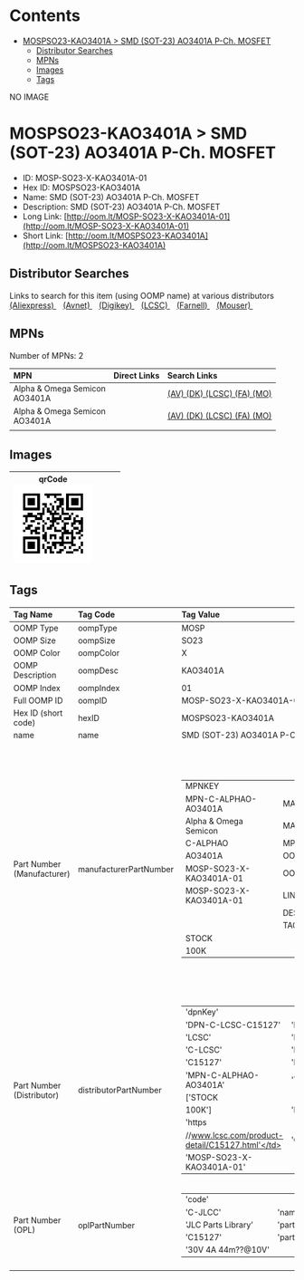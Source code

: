 



Contents
========

* [MOSPSO23-KAO3401A > SMD (SOT-23) AO3401A P-Ch. MOSFET](#mospso23-kao3401a--smd-sot-23-ao3401a-p-ch-mosfet)
	* [Distributor Searches](#distributor-searches)
	* [MPNs](#mpns)
	* [Images](#images)
	* [Tags](#tags)
  
NO IMAGE  
# MOSPSO23-KAO3401A > SMD (SOT-23) AO3401A P-Ch. MOSFET

- ID: MOSP-SO23-X-KAO3401A-01
- Hex ID: MOSPSO23-KAO3401A
- Name: SMD (SOT-23) AO3401A P-Ch. MOSFET
- Description: SMD (SOT-23) AO3401A P-Ch. MOSFET
- Long Link: [http://oom.lt/MOSP-SO23-X-KAO3401A-01](http://oom.lt/MOSP-SO23-X-KAO3401A-01)
- Short Link: [http://oom.lt/MOSPSO23-KAO3401A](http://oom.lt/MOSPSO23-KAO3401A)

## Distributor Searches
  
Links to search for this item (using OOMP name) at various distributors  
[(Aliexpress) ](https://www.aliexpress.com/wholesale?SearchText=1117SMD+SOT-23+AO3401A+P-Ch.+MOSFET)&nbsp;&nbsp;&nbsp;[(Avnet) ](https://www.avnet.com/shop/us/search/SMD+SOT-23+AO3401A+P-Ch.+MOSFET)&nbsp;&nbsp;&nbsp;[(Digikey) ](https://www.digikey.co.uk/en/products/result?s=SMD+SOT-23+AO3401A+P-Ch.+MOSFET)&nbsp;&nbsp;&nbsp;[(LCSC) ](https://www.lcsc.com/search?q=SMD+SOT-23+AO3401A+P-Ch.+MOSFET)&nbsp;&nbsp;&nbsp;[(Farnell) ](https://uk.farnell.com/search?st=SMD+SOT-23+AO3401A+P-Ch.+MOSFET)&nbsp;&nbsp;&nbsp;[(Mouser) ](https://www.mouser.com/c/?q=SMD+SOT-23+AO3401A+P-Ch.+MOSFET)&nbsp;&nbsp;&nbsp;
## MPNs
  
Number of MPNs: 2  

|MPN|Direct Links|Search Links|
| :--- | :--- | :--- |
|Alpha & Omega Semicon<br>AO3401A||[(AV) ](https://www.avnet.com/shop/us/search/AO3401A)[(DK) ](https://www.digikey.co.uk/products/en?keywords=AO3401A)[(LCSC) ](https://www.lcsc.com/search?q=AO3401A)[(FA) ](https://uk.farnell.com/search?st=AO3401A)[(MO) ](https://www.mouser.com/c/?q=AO3401A)|
|Alpha & Omega Semicon<br>AO3401A||[(AV) ](https://www.avnet.com/shop/us/search/AO3401A)[(DK) ](https://www.digikey.co.uk/products/en?keywords=AO3401A)[(LCSC) ](https://www.lcsc.com/search?q=AO3401A)[(FA) ](https://uk.farnell.com/search?st=AO3401A)[(MO) ](https://www.mouser.com/c/?q=AO3401A)|
||||

## Images
  

|qrCode<br>[![](https://raw.githubusercontent.com/oomlout/oomlout_OOMP_parts_V2/main/MOSP/SO23/X/KAO3401A/01/qrCode_140.png)](https://github.com/oomlout/oomlout_OOMP_parts_V2/tree/main/MOSP/SO23/X/KAO3401A/01/qrCode.png)||||
| :---: | :---: | :---: | :---: |

## Tags
  

|Tag Name|Tag Code|Tag Value|
| :--- | :--- | :--- |
|OOMP Type|oompType|MOSP|
|OOMP Size|oompSize|SO23|
|OOMP Color|oompColor|X|
|OOMP Description|oompDesc|KAO3401A|
|OOMP Index|oompIndex|01|
|Full OOMP ID|oompID|MOSP-SO23-X-KAO3401A-01|
|Hex ID (short code)|hexID|MOSPSO23-KAO3401A|
|name|name|SMD (SOT-23) AO3401A P-Ch. MOSFET|
|Part Number (Manufacturer)|manufacturerPartNumber|<table><tr><td>MPNKEY</td></tr><tr><td> MPN-C-ALPHAO-AO3401A</td><td> MANUFACTURER</td></tr><tr><td> Alpha & Omega Semicon</td><td> MANUCODE</td></tr><tr><td> C-ALPHAO</td><td> MPN</td></tr><tr><td> AO3401A</td><td> OOMPIDPARTIAL</td></tr><tr><td> MOSP-SO23-X-KAO3401A-01</td><td> OOMPID</td></tr><tr><td> MOSP-SO23-X-KAO3401A-01</td><td> LINK</td></tr><tr><td> </td><td> DESCRIPTION</td></tr><tr><td> </td><td> TAGS</td></tr><tr><td> STOCK</td></tr><tr><td>100K</td></tr></table></td><td> <table><tr><td>MPNKEY</td></tr><tr><td> MPN-C-ALPHAO-AO3401A</td><td> MANUFACTURER</td></tr><tr><td> Alpha & Omega Semicon</td><td> MANUCODE</td></tr><tr><td> C-ALPHAO</td><td> MPN</td></tr><tr><td> AO3401A</td><td> OOMPIDPARTIAL</td></tr><tr><td> MOSP-SO23-X-KAO3401A-01</td><td> OOMPID</td></tr><tr><td> MOSP-SO23-X-KAO3401A-01</td><td> LINK</td></tr><tr><td> </td><td> DESCRIPTION</td></tr><tr><td> </td><td> TAGS</td></tr><tr><td> STOCK</td></tr><tr><td>100K</td></tr></table>|
|Part Number (Distributor)|distributorPartNumber|<table><tr><td>'dpnKey'</td></tr><tr><td> 'DPN-C-LCSC-C15127'</td><td> 'DISTRIBUTOR'</td></tr><tr><td> 'LCSC'</td><td> 'DISTRCODE'</td></tr><tr><td> 'C-LCSC'</td><td> 'DPN'</td></tr><tr><td> 'C15127'</td><td> 'MPN'</td></tr><tr><td> 'MPN-C-ALPHAO-AO3401A'</td><td> 'TAGS'</td></tr><tr><td> ['STOCK</td></tr><tr><td>100K']</td><td> 'LINK'</td></tr><tr><td> 'https</td></tr><tr><td>//www.lcsc.com/product-detail/C15127.html'</td><td> 'OOMPID'</td></tr><tr><td> 'MOSP-SO23-X-KAO3401A-01'</td></tr></table>|
|Part Number (OPL)|oplPartNumber|<table><tr><td>'code'</td></tr><tr><td> 'C-JLCC'</td><td> 'name'</td></tr><tr><td> 'JLC Parts Library'</td><td> 'partID'</td></tr><tr><td> 'C15127'</td><td> 'partName'</td></tr><tr><td> '30V 4A 44m??@10V'</td></tr></table>|
||||
